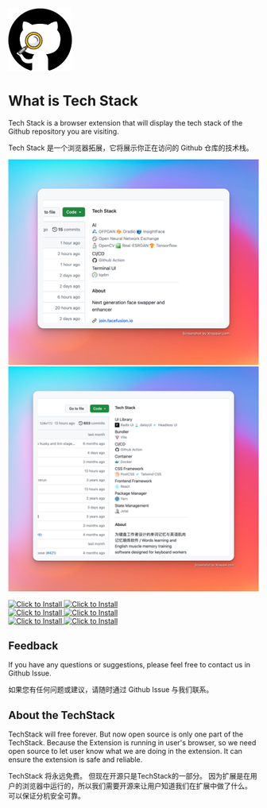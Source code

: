 ![LOGO](img/logo.png)

# What is Tech Stack
Tech Stack is a browser extension that will display the tech stack of the Github repository you are visiting.

Tech Stack 是一个浏览器拓展，它将展示你正在访问的 Github 仓库的技术栈。

![Alt text](img/1.png)
![Alt text](img/2.png)

<a target="_blank" href="https://addons.mozilla.org/en-US/firefox/addon/tech-stack/">
    <img width="250" alt="Click to Install" src="https://github.com/Get-Tech-Stack/Homepage/blob/main/img/firefox.en.png?raw=true" />
</a>
<a target="_blank" href="https://addons.mozilla.org/en-US/firefox/addon/tech-stack/">
    <img width="250" alt="Click to Install" src="https://github.com/Get-Tech-Stack/Homepage/blob/main/img/firefox.zh.png?raw=true" />
</a>

<br />

<a target="_blank" href="https://chrome.google.com/webstore/detail/tech-stack-show-github-re/lbhjnhabgddabnagncmcgomggeadlbhh">
    <img width="250" alt="Click to Install" src="https://github.com/Get-Tech-Stack/Homepage/blob/main/img/chrome.en.png?raw=true" />
</a>
<a target="_blank" href="https://chrome.google.com/webstore/detail/tech-stack-show-github-re/lbhjnhabgddabnagncmcgomggeadlbhh">
    <img width="250" alt="Click to Install" src="https://github.com/Get-Tech-Stack/Homepage/blob/main/img/chrome.zh.png?raw=true" />
</a>

<br />

<a target="_blank" href="https://chrome.google.com/webstore/detail/tech-stack-show-github-re/lbhjnhabgddabnagncmcgomggeadlbhh">
    <img width="250" alt="Click to Install" src="https://github.com/Get-Tech-Stack/Homepage/blob/main/img/edge.en.png?raw=true" />
</a>
<a target="_blank" href="https://chrome.google.com/webstore/detail/tech-stack-show-github-re/lbhjnhabgddabnagncmcgomggeadlbhh">
    <img width="250" alt="Click to Install" src="https://github.com/Get-Tech-Stack/Homepage/blob/main/img/edge.zh.png?raw=true" />
</a>


## Feedback
If you have any questions or suggestions, please feel free to contact us in Github Issue.

如果您有任何问题或建议，请随时通过 Github Issue 与我们联系。

## About the TechStack
TechStack will free forever. But now open source is only one part of the TechStack. Because the Extension is running in user's browser, so we need open source to let user know what we are doing in the extension. It can ensure the extension is safe and reliable.

TechStack 将永远免费。 但现在开源只是TechStack的一部分。 因为扩展是在用户的浏览器中运行的，所以我们需要开源来让用户知道我们在扩展中做了什么。 可以保证分机安全可靠。